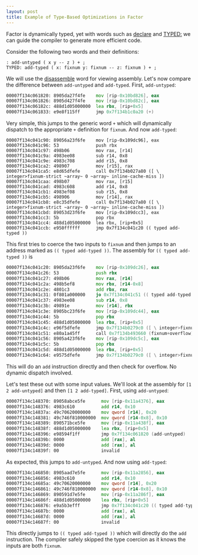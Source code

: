 ```yaml
---
layout: post
title: Example of Type-Based Optimizations in Factor
---
```


Factor is dynamically typed, yet with words such as
[declare](http://docs.factorcode.org/content/word-declare,kernel.private.html)
and
[TYPED:](http://docs.factorcode.org/content/word-TYPED__colon__,typed.html)
we can guide the compiler to generate more efficient code.

Consider the following two words and their definitions:

```factor
: add-untyped ( x y -- z ) + ;
TYPED: add-typed ( x: fixnum y: fixnum -- z: fixnum ) + ;
```

We will use the
[disassemble](http://docs.factorcode.org/content/word-disassemble%2Ctools.disassembler.html)
word for viewing assembly.
Let's now compare the difference between `add-untyped`
and `add-typed`.
First, `add-untyped`:
```asm
00007f134c061820: 8905da27f4fe    mov [rip-0x10bd826], eax
00007f134c061826: 8905d427f4fe    mov [rip-0x10bd82c], eax
00007f134c06182c: 488d1d05000000  lea rbx, [rip+0x5]
00007f134c061833: e9e8f115ff      jmp 0x7f134b1c0a20 (+)
```
Very simple, this jumps to the generic word `+`
which will dynamically dispatch to the appropriate `+` definition for `fixnum`.
And now `add-typed`:
```factor
00007f134c041c90: 89056a23f6fe    mov [rip-0x109dc96], eax
00007f134c041c96: 53              push rbx
00007f134c041c97: 498b06          mov rax, [r14]
00007f134c041c9a: 4983ee08        sub r14, 0x8
00007f134c041c9e: 4983c708        add r15, 0x8
00007f134c041ca2: 498907          mov [r15], rax
00007f134c041ca5: e8d65dfefe      call 0x7f134b027a80 ([ \ integer>fixnum-strict ~array~ 0 ~array~ inline-cache-miss ])
00007f134c041caa: 498b07          mov rax, [r15]
00007f134c041cad: 4983c608        add r14, 0x8
00007f134c041cb1: 4983ef08        sub r15, 0x8
00007f134c041cb5: 498906          mov [r14], rax
00007f134c041cb8: e8c35dfefe      call 0x7f134b027a80 ([ \ integer>fixnum-strict ~array~ 0 ~array~ inline-cache-miss ])
00007f134c041cbd: 89053d23f6fe    mov [rip-0x109dcc3], eax
00007f134c041cc3: 5b              pop rbx
00007f134c041cc4: 488d1d05000000  lea rbx, [rip+0x5]
00007f134c041ccb: e950ffffff      jmp 0x7f134c041c20 (( typed add-typed ))
```
This first tries to coerce the two inputs to `fixnum` and then jumps to an
address marked as `(( typed add-typed ))`. The assembly for `(( typed add-typed ))` is
```asm
00007f134c041c20: 8905da23f6fe    mov [rip-0x109dc26], eax
00007f134c041c26: 53              push rbx
00007f134c041c27: 498b06          mov rax, [r14]
00007f134c041c2a: 498b5ef8        mov rbx, [r14-0x8]
00007f134c041c2e: 4801c3          add rbx, rax
00007f134c041c31: 0f801a000000    jo 0x7f134c041c51 (( typed add-typed ) + 0x31)
00007f134c041c37: 4983ee08        sub r14, 0x8
00007f134c041c3b: 49891e          mov [r14], rbx
00007f134c041c3e: 8905bc23f6fe    mov [rip-0x109dc44], eax
00007f134c041c44: 5b              pop rbx
00007f134c041c45: 488d1d05000000  lea rbx, [rip+0x5]
00007f134c041c4c: e96f5dfefe      jmp 0x7f134b0279c0 ([ \ integer>fixnum-strict ~array~ 0 ~array~...)
00007f134c041c51: e80a1a45ff      call 0x7f134b493660 (fixnum+overflow)
00007f134c041c56: 8905a423f6fe    mov [rip-0x109dc5c], eax
00007f134c041c5c: 5b              pop rbx
00007f134c041c5d: 488d1d05000000  lea rbx, [rip+0x5]
00007f134c041c64: e9575dfefe      jmp 0x7f134b0279c0 ([ \ integer>fixnum-strict ~array~ 0 ~array~...)
```
This will do an `add` instruction directly and then check for overflow.
No dynamic dispatch involved.

Let's test these out with some input values.
We'll look at the assembly for `[1 2 add-untyped]` and then `[1 2 add-typed]`.
First, using `add-untyped`:
```asm
00007f134c148370: 89058abce5fe      mov [rip-0x11a4376], eax
00007f134c148376: 4983c610          add r14, 0x10
00007f134c14837a: 49c70620000000    mov qword [r14], 0x20
00007f134c148381: 49c746f810000000  mov qword [r14-0x8], 0x10
00007f134c148389: 890571bce5fe      mov [rip-0x11a438f], eax
00007f134c14838f: 488d1d05000000    lea rbx, [rip+0x5]
00007f134c148396: e98594f1ff        jmp 0x7f134c061820 (add-untyped)
00007f134c14839b: 0000              add [rax], al
00007f134c14839d: 0000              add [rax], al
00007f134c14839f: 00                invalid
```
As expected, this jumps to `add-untyped`.
And now using `add-typed`:
```asm
00007f134c146850: 8905aad7e5fe      mov [rip-0x11a2856], eax
00007f134c146856: 4983c610          add r14, 0x10
00007f134c14685a: 49c70620000000    mov qword [r14], 0x20
00007f134c146861: 49c746f810000000  mov qword [r14-0x8], 0x10
00007f134c146869: 890591d7e5fe      mov [rip-0x11a286f], eax
00007f134c14686f: 488d1d05000000    lea rbx, [rip+0x5]
00007f134c146876: e9a5b3efff        jmp 0x7f134c041c20 (( typed add-typed ))
00007f134c14687b: 0000              add [rax], al
00007f134c14687d: 0000              add [rax], al
00007f134c14687f: 00                invalid
```
This directly jumps to `(( typed add-typed ))` which will directly do the `add` instruction.
The compiler safely skipped the type coercion as it knows the inputs are both `fixnum`.
